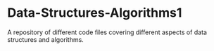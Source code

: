 # Data-Structures-Algorithms1
A repository of different code files covering different aspects of data structures and algorithms.
